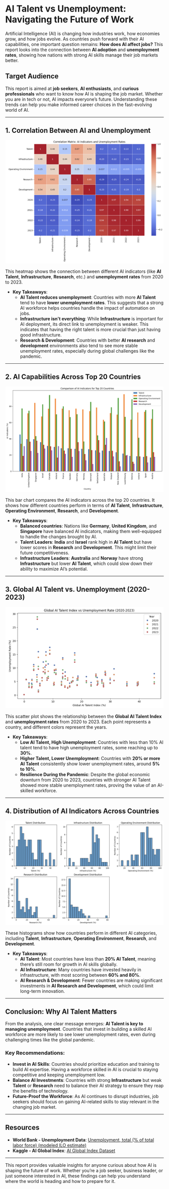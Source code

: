 # **AI Talent vs Unemployment: Navigating the Future of Work**

Artificial Intelligence (AI) is changing how industries work, how economies grow, and how jobs evolve. As countries push forward with their AI capabilities, one important question remains: **How does AI affect jobs?** This report looks into the connection between **AI adoption** and **unemployment rates**, showing how nations with strong AI skills manage their job markets better.

## Target Audience

This report is aimed at **job seekers**, **AI enthusiasts**, and **curious professionals** who want to know how AI is shaping the job market. Whether you are in tech or not, AI impacts everyone’s future. Understanding these trends can help you make informed career choices in the fast-evolving world of AI.

---

## 1. Correlation Between AI and Unemployment

![AI Indicators and Unemployment Rates](AI_indicators_and_Unemployment_Rates.png)

This heatmap shows the connection between different AI indicators (like **AI Talent**, **Infrastructure**, **Research**, etc.) and **unemployment rates** from 2020 to 2023.

- **Key Takeaways**:
  - **AI Talent reduces unemployment**: Countries with more **AI Talent** tend to have **lower unemployment rates**. This suggests that a strong AI workforce helps countries handle the impact of automation on jobs.
  - **Infrastructure isn't everything**: While **Infrastructure** is important for AI deployment, its direct link to unemployment is weaker. This indicates that having the right talent is more crucial than just having good infrastructure.
  - **Research & Development**: Countries with better **AI research** and **development** environments also tend to see more stable unemployment rates, especially during global challenges like the pandemic.

---

## 2. AI Capabilities Across Top 20 Countries

![Comparison of AI Indicators for Top 20 Countries](Comparison_of_Al_Indicators_for_Top_20_Countries.png)

This bar chart compares the AI indicators across the top 20 countries. It shows how different countries perform in terms of **AI Talent**, **Infrastructure**, **Operating Environment**, **Research**, and **Development**.

- **Key Takeaways**:
  - **Balanced countries**: Nations like **Germany**, **United Kingdom**, and **Singapore** have balanced AI indicators, making them well-equipped to handle the changes brought by AI.
  - **Talent Leaders**: **India** and **Israel** rank high in **AI Talent** but have lower scores in **Research** and **Development**. This might limit their future competitiveness.
  - **Infrastructure Leaders**: **Australia** and **Norway** have strong **Infrastructure** but lower **AI Talent**, which could slow down their ability to maximize AI’s potential.

---

## 3. Global AI Talent vs. Unemployment (2020-2023)

![Global AI Talent Index vs Unemployment Rate (2020-2023)](Global_Al_Talent_Index_vs_Unemployment_Rate_2020_2023.png)

This scatter plot shows the relationship between the **Global AI Talent Index** and **unemployment rates** from 2020 to 2023. Each point represents a country, and different colors represent the years.

- **Key Takeaways**:
  - **Low AI Talent, High Unemployment**: Countries with less than 10% AI talent tend to have high unemployment rates, some reaching up to **30%**.
  - **Higher Talent, Lower Unemployment**: Countries with **20% or more AI Talent** consistently show lower unemployment rates, around **5% to 10%**.
  - **Resilience During the Pandemic**: Despite the global economic downturn from 2020 to 2023, countries with stronger AI Talent showed more stable unemployment rates, proving the value of an AI-skilled workforce.

---

## 4. Distribution of AI Indicators Across Countries

![Number of Countries vs AI Indicators](Number_of_Countries_vs_AI_Indicators.png)

These histograms show how countries perform in different AI categories, including **Talent**, **Infrastructure**, **Operating Environment**, **Research**, and **Development**.

- **Key Takeaways**:
  - **AI Talent**: Most countries have less than **20% AI Talent**, meaning there’s still room for growth in AI skills globally.
  - **AI Infrastructure**: Many countries have invested heavily in infrastructure, with most scoring between **60% and 80%**.
  - **AI Research & Development**: Fewer countries are making significant investments in **AI Research and Development**, which could limit long-term innovation.

---

## Conclusion: Why AI Talent Matters

From the analysis, one clear message emerges: **AI Talent is key to managing unemployment**. Countries that invest in building a skilled AI workforce are more likely to see lower unemployment rates, even during challenging times like the global pandemic. 

### Key Recommendations:
- **Invest in AI Skills**: Countries should prioritize education and training to build AI expertise. Having a workforce skilled in AI is crucial to staying competitive and keeping unemployment low.
- **Balance AI Investments**: Countries with strong **Infrastructure** but weak **Talent** or **Research** need to balance their AI strategy to ensure they reap the benefits of technology.
- **Future-Proof the Workforce**: As AI continues to disrupt industries, job seekers should focus on gaining AI-related skills to stay relevant in the changing job market.

---

## Resources

- **World Bank - Unemployment Data**: [Unemployment, total (% of total labor force) (modeled ILO estimate)](https://data.worldbank.org/indicator/SL.UEM.TOTL.ZS)
- **Kaggle - AI Global Index**: [AI Global Index Dataset](https://www.kaggle.com/datasets/katerynameleshenko/ai-index)

---

This report provides valuable insights for anyone curious about how AI is shaping the future of work. Whether you’re a job seeker, business leader, or just someone interested in AI, these findings can help you understand where the world is heading and how to prepare for it.
